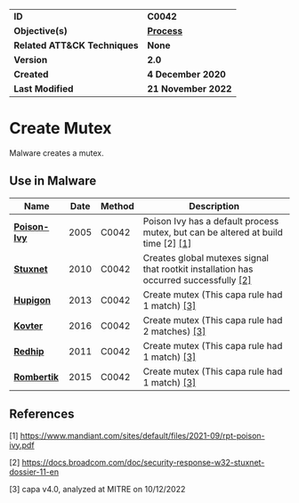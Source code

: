 <table>
<tr>
<td><b>ID</b></td>
<td><b>C0042</b></td>
</tr>
<tr>
<td><b>Objective(s)</b></td>
<td><b><a href="../process">Process</a></b></td>
</tr>
<tr>
<td><b>Related ATT&CK Techniques</b></td>
<td><b>None</b></td>
</tr>
<tr>
<td><b>Version</b></td>
<td><b>2.0</b></td>
</tr>
<tr>
<td><b>Created</b></td>
<td><b>4 December 2020</b></td>
</tr>
<tr>
<td><b>Last Modified</b></td>
<td><b>21 November 2022</b></td>
</tr>
</table>


# Create Mutex

Malware creates a mutex. 

## Use in Malware

|Name|Date|Method|Description|
|---|---|---|---|
|[**Poison-Ivy**](../xample-malware/poison-ivy.md)|2005|C0042|Poison Ivy has a default process mutex, but can be altered at build time [2] [[1]](#1)|
|[**Stuxnet**](../xample-malware/stuxnet.md)|2010|C0042|Creates global mutexes signal that rootkit installation has occurred successfully  [[2]](#2)|
|[**Hupigon**](../xample-malware/hupigon.md)|2013|C0042|Create mutex (This capa rule had 1 match) [[3]](#3)|
|[**Kovter**](../xample-malware/kovter.md)|2016|C0042|Create mutex (This capa rule had 2 matches) [[3]](#3)|
|[**Redhip**](../xample-malware/rebhip.md)|2011|C0042|Create mutex (This capa rule had 1 match) [[3]](#3)|
|[**Rombertik**](../xample-malware/rombertik.md)|2015|C0042|Create mutex (This capa rule had 1 match) [[3]](#3)|

## References

<a name="1">[1]</a> https://www.mandiant.com/sites/default/files/2021-09/rpt-poison-ivy.pdf

<a name="2">[2]</a> https://docs.broadcom.com/doc/security-response-w32-stuxnet-dossier-11-en

<a name="3">[3]</a> capa v4.0, analyzed at MITRE on 10/12/2022

